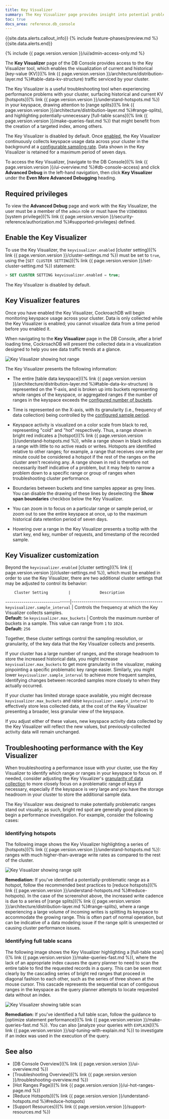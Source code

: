 ```yaml
---
title: Key Visualizer
summary: The Key Visualizer page provides insight into potential problems and hot ranges in your deployment.
toc: true
docs_area: reference.db_console
---
```


{{site.data.alerts.callout_info}}
{% include feature-phases/preview.md %}
{{site.data.alerts.end}}

{% include {{ page.version.version }}/ui/admin-access-only.md %}

The **Key Visualizer** page of the DB Console provides access to the Key Visualizer tool, which enables the visualization of current and historical [key-value (KV)]({% link {{ page.version.version }}/architecture/distribution-layer.md %}#table-data-kv-structure) traffic serviced by your cluster.

The Key Visualizer is a useful troubleshooting tool when experiencing performance problems with your cluster, surfacing historical and current KV [hotspots]({% link {{ page.version.version }}/understand-hotspots.md %}) in your keyspace, drawing attention to [range splits]({% link {{ page.version.version }}/architecture/distribution-layer.md %}#range-splits), and highlighting potentially-unnecessary [full-table scans]({% link {{ page.version.version }}/make-queries-fast.md %}) that might benefit from the creation of a targeted index, among others.

The Key Visualizer is disabled by default. Once [enabled](#enable-the-key-visualizer), the Key Visualizer continuously collects keyspace usage data across your cluster in the background at a [configurable sampling rate](#key-visualizer-customization). Data shown in the Key Visualizer is retained for a maximum period of seven days.

To access the Key Visualizer, [navigate to the DB Console]({% link {{ page.version.version }}/ui-overview.md %}#db-console-access) and click **Advanced Debug** in the left-hand navigation, then click **Key Visualizer** under the **Even More Advanced Debugging** heading.

## Required privileges

To view the **Advanced Debug** page and work with the Key Visualizer, the user must be a member of the `admin` role or must have the `VIEWDEBUG` [system privilege]({% link {{ page.version.version }}/security-reference/authorization.md %}#supported-privileges) defined.

## Enable the Key Visualizer

To use the Key Visualizer, the `keyvisualizer.enabled` [cluster setting]({% link {{ page.version.version }}/cluster-settings.md %}) must be set to `true`, using the [`SET CLUSTER SETTING`]({% link {{ page.version.version }}/set-cluster-setting.md %}) statement:

~~~ sql
> SET CLUSTER SETTING keyvisualizer.enabled = true;
~~~

The Key Visualizer is disabled by default.

## Key Visualizer features

Once you have enabled the Key Visualizer, CockroachDB will begin monitoring keyspace usage across your cluster. Data is only collected while the Key Visualizer is enabled; you cannot visualize data from a time period before you enabled it.

When navigating to the **Key Visualizer** page in the DB Console, after a brief loading time, CockroachDB will present the collected data in a visualization designed to help you see data traffic trends at a glance.

<img src="{{ 'images/v24.2/key-visualizer-hot-range.png' | relative_url }}" alt="Key Visualizer showing hot range" style="max-width:80%" />

The Key Visualizer presents the following information:

- The entire [table data keyspace]({% link {{ page.version.version }}/architecture/distribution-layer.md %}#table-data-kv-structure) is represented on the Y-axis, and is broken up into buckets representing whole ranges of the keyspace, or aggregated ranges if the number of ranges in the keyspace exceeds the [configured number of buckets](#key-visualizer-customization).

- Time is represented on the X-axis, with its granularity (i.e., frequency of data collection) being controlled by the [configured sample period](#key-visualizer-customization).

- Keyspace activity is visualized on a color scale from black to red, representing "cold" and "hot" respectively. Thus, a range shown in bright red indicates a [hotspot]({% link {{ page.version.version }}/understand-hotspots.md %}), while a range shown in black indicates a range with little to no active reads or writes. Hotspots are identified relative to other ranges; for example, a range that receives one write per minute could be considered a hotspot if the rest of the ranges on the cluster aren't receiving any. A range shown in red is therefore not necessarily itself indicative of a problem, but it may help to narrow a problem down to a specific range or group of ranges when troubleshooting cluster performance.

- Boundaries between buckets and time samples appear as grey lines. You can disable the drawing of these lines by deselecting the **Show span boundaries** checkbox below the Key Visualizer.

- You can zoom in to focus on a particular range or sample period, or zoom out to see the entire keyspace at once, up to the maximum historical data retention period of seven days.

- Hovering over a range in the Key Visualizer presents a tooltip with the start key, end key, number of requests, and timestamp of the recorded sample.

## Key Visualizer customization

Beyond the `keyvisualizer.enabled` [cluster setting]({% link {{ page.version.version }}/cluster-settings.md %}), which must be enabled in order to use the Key Visualizer, there are two additional cluster settings that may be adjusted to control its behavior:

        Cluster Setting         |             Description
--------------------------------|---------------------------------------------
`keyvisualizer.sample_interval` | Controls the frequency at which the Key Visualizer collects samples.<br>**Default:** `5m`
`keyvisualizer.max_buckets` | Controls the maximum number of buckets in a sample. This value can range from `1` to `1024`.<br>**Default:** `256`

Together, these cluster settings control the sampling resolution, or granularity, of the key data that the Key Visualizer collects and presents.

If your cluster has a large number of ranges, and the storage headroom to store the increased historical data, you might increase `keyvisualizer.max_buckets` to get more granularity in the visualizer, making pinpointing a specific problematic key range easier. Similarly, you might lower `keyvisualizer.sample_interval` to achieve more frequent samples, identifying changes between recorded samples more closely to when they actually occurred.

If your cluster has limited storage space available, you might decrease `keyvisualizer.max_buckets` and raise `keyvisualizer.sample_interval` to effectively store less collected data, at the cost of the Key Visualizer presenting a broader, less granular view of the keyspace.

If you adjust either of these values, new keyspace activity data collected by the Key Visualizer will reflect the new values, but previously-collected activity data will remain unchanged.

## Troubleshooting performance with the Key Visualizer

When troubleshooting a performance issue with your cluster, use the Key Visualizer to identify which range or ranges in your keyspace to focus on. If needed, consider adjusting the Key Visualizer's [granularity of data collection](#key-visualizer-customization) to more closely focus on a problematic range of keys if necessary, especially if the keyspace is very large and you have the storage headroom in your cluster to store the additional sample data.

The Key Visualizer was designed to make potentially problematic ranges stand out visually; as such, bright red spot are generally good places to begin a performance investigation. For example, consider the following cases:

### Identifying hotspots

The following image shows the Key Visualizer highlighting a series of [hotspots]({% link {{ page.version.version }}/understand-hotspots.md %}): ranges with much higher-than-average write rates as compared to the rest of the cluster.

<img src="{{ 'images/v24.2/key-visualizer-range-split.png' | relative_url }}" alt="Key Visualizer showing range split" style="max-width:80%" />

**Remediation:** If you've identified a potentially-problematic range as a hotspot, follow the recommended best practices to [reduce hotspots]({% link {{ page.version.version }}/understand-hotspots.md %}#reduce-hotspots). In the case of the screenshot above, the increased write cadence is due to a series of [range splits]({% link {{ page.version.version }}/architecture/distribution-layer.md %}#range-splits), where a range experiencing a large volume of incoming writes is splitting its keyspace to accommodate the growing range. This is often part of normal operation, but can be indicative of a data modeling issue if the range split is unexpected or causing cluster performance issues.

### Identifying full table scans

The following image shows the Key Visualizer highlighting a [full-table scan]({% link {{ page.version.version }}/make-queries-fast.md %}), where the lack of an appropriate index causes the query planner to need to scan the entire table to find the requested records in a query. This can be seen most clearly by the cascading series of bright red ranges that proceed in diagonal fashion to each other, such as the series of three shown at the mouse cursor. This cascade represents the sequential scan of contiguous ranges in the keyspace as the query planner attempts to locate requested data without an index.

<img src="{{ 'images/v24.2/key-visualizer-table-scan.png' | relative_url }}" alt="Key Visualizer showing table scan" style="max-width:80%" />

**Remediation:**  If you've identified a full table scan, follow the guidance to [optimize statement performance]({% link {{ page.version.version }}/make-queries-fast.md %}). You can also [analyze your queries with `EXPLAIN`]({% link {{ page.version.version }}/sql-tuning-with-explain.md %}) to investigate if an index was used in the execution of the query.

## See also

- [DB Console Overview]({% link {{ page.version.version }}/ui-overview.md %})
- [Troubleshooting Overview]({% link {{ page.version.version }}/troubleshooting-overview.md %})
- [Hot Ranges Page]({% link {{ page.version.version }}/ui-hot-ranges-page.md %})
- [Reduce Hotspots]({% link {{ page.version.version }}/understand-hotspots.md %}#reduce-hotspots)
- [Support Resources]({% link {{ page.version.version }}/support-resources.md %})
